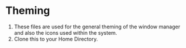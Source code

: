 # Theming
1. These files are used for the general theming of the window manager and also the icons used within the system.
2. Clone this to your Home Directory.
